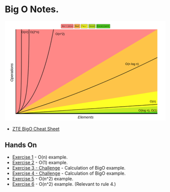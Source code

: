 # Big O Notes.

![bigo](BigOChart.png)

- [ZTE BigO Cheat Sheet](https://zerotomastery.io/cheatsheets/big-o-cheat-sheet/?utm_source=udemy&utm_medium=coursecontent)

## **Hands On**
- [Exercise 1](HandsOn/ex1.js) - O(n) example.
- [Exercise 2](HandsOn/ex2.js) - O(1) example.
- [Exercise 3 - Challenge](HandsOn/ex3_challenge.js) - Calculation of BigO example.
- [Exercise 4 - Challenge](HandsOn/ex4_challenge.js) - Calculation of BigO example.
- [Exercise 5](HandsOn/ex5.js) - O(n^2) example.
- [Exercise 6](HandsOn/ex5.js) - O(n^2) example. (Relevant to rule 4.)


